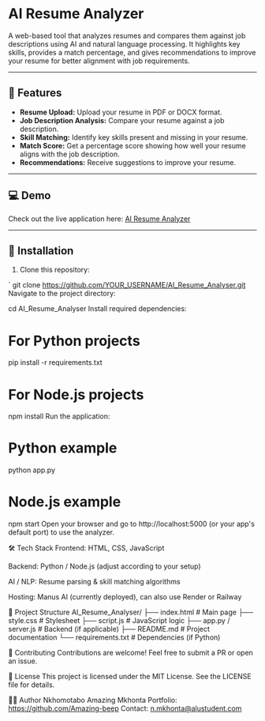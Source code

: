 # AI Resume Analyzer

A web-based tool that analyzes resumes and compares them against job descriptions using AI and natural language processing. It highlights key skills, provides a match percentage, and gives recommendations to improve your resume for better alignment with job requirements.

---

## 🌟 Features

- **Resume Upload:** Upload your resume in PDF or DOCX format.
- **Job Description Analysis:** Compare your resume against a job description.
- **Skill Matching:** Identify key skills present and missing in your resume.
- **Match Score:** Get a percentage score showing how well your resume aligns with the job description.
- **Recommendations:** Receive suggestions to improve your resume.

---

## 💻 Demo

Check out the live application here: [AI Resume Analyzer](https://nghki1cz77pg.manus.space/)

---

## 🚀 Installation

1. Clone this repository:

`
git clone https://github.com/YOUR_USERNAME/AI_Resume_Analyser.git
Navigate to the project directory:

cd AI_Resume_Analyser
Install required dependencies:

# For Python projects
pip install -r requirements.txt

# For Node.js projects
npm install
Run the application:

# Python example
python app.py

# Node.js example
npm start
Open your browser and go to http://localhost:5000 (or your app's default port) to use the analyzer.

🛠️ Tech Stack
Frontend: HTML, CSS, JavaScript

Backend: Python / Node.js (adjust according to your setup)

AI / NLP: Resume parsing & skill matching algorithms

Hosting: Manus AI (currently deployed), can also use Render or Railway

📁 Project Structure
AI_Resume_Analyser/
├── index.html         # Main page
├── style.css          # Stylesheet
├── script.js          # JavaScript logic
├── app.py / server.js # Backend (if applicable)
├── README.md          # Project documentation
└── requirements.txt   # Dependencies (if Python)

🤝 Contributing
Contributions are welcome! Feel free to submit a PR or open an issue.

📄 License
This project is licensed under the MIT License. See the LICENSE file for details.

👩‍💻 Author
Nkhomotabo Amazing Mkhonta
Portfolio: https://github.com/Amazing-beep
Contact: n.mkhonta@alustudent.com
